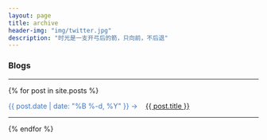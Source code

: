 ```yaml
---
layout: page
title: archive
header-img: "img/twitter.jpg"
description: "时光是一支开弓后的箭，只向前，不后退"
---
```


### Blogs
<hr>

{% for post in site.posts %}
<div class="post-preview">

  <font color="#4078c0">{{ post.date | date: "%B %-d, %Y" }} -> &nbsp;&nbsp;
  <a color="#4078c0" target="_blank" href="{{ post.url | prepend: site.baseurl }}">  {{ post.title }}
  </a>
  </font>

</div>
<hr>
{% endfor %}
